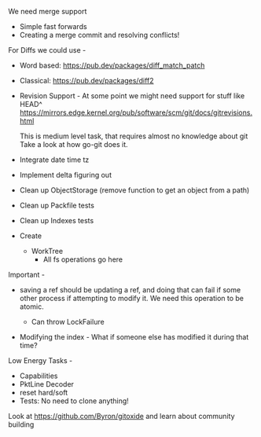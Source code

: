 We need merge support
- Simple fast forwards
- Creating a merge commit and resolving conflicts!

For Diffs we could use -
  * Word based: https://pub.dev/packages/diff_match_patch
  * Classical: https://pub.dev/packages/diff2

* Revision Support - At some point we might need support for stuff like HEAD^
  https://mirrors.edge.kernel.org/pub/software/scm/git/docs/gitrevisions.html

  This is medium level task, that requires almost no knowledge about git
  Take a look at how go-git does it.

- Integrate date time tz
- Implement delta figuring out
- Clean up ObjectStorage (remove function to get an object from a path)
- Clean up Packfile tests
- Clean up Indexes tests

- Create
  - WorkTree
    - All fs operations go here

Important -
* saving a ref should be updating a ref, and doing that can fail
  if some other process if attempting to modify it. We need this
  operation to be atomic.
  - Can throw LockFailure

* Modifying the index - What if someone else has modified it during that time?


Low Energy Tasks -
* Capabilities
* PktLine Decoder
* reset hard/soft
* Tests: No need to clone anything!

Look at https://github.com/Byron/gitoxide and learn about community building
